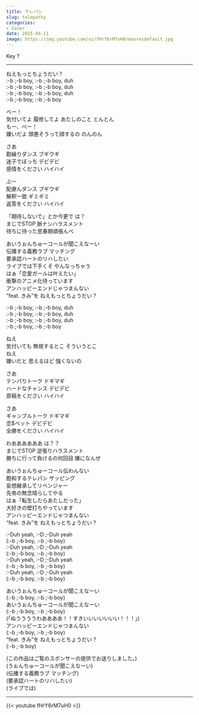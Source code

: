```yaml
---
title: テレパシ
slug: telepathy
categories:
- Cover
date: 2025-04-11
image: https://img.youtube.com/vi/fHrY6rM7uH0/maxresdefault.jpg
---
```


Key ?

---

ねえもっとちょうだい？  
:-b ;-b boy, :-b ;-b boy, duh  
:-b ;-b boy, :-b ;-b boy, duh  
:-b ;-b boy, :-b ;-b boy, duh  
:-b ;-b boy, :-b ;-b boy  

べー！  
気付いてよ 履修してよ あたしのこと とんとん  
もー、べー！  
嫌いだよ 頭悪そうって顔するの のんのん  

さあ  
勘繰りダンス ブギウギ  
迷子でぼっち デビデビ  
感情をください ハイハイ  

ぶー  
配慮んダンス ブギウギ  
解釈一致 ギミギミ  
返答をください ハイハイ  

「期待しないで」とか今更で は？  
まじでSTOP 脈ナシハラスメント  
待ちに待った思春期頑張んべ  

あいうぉんちゅーコールが聞こえなーい  
伝播する義務ラブ マッチング  
要承認ハートのリハしたい  
ライブでは下手くそ やんなっちゃう  
はぁ「恋愛ガールは叶えたい」  
衝撃のアニメ化待っています  
アンハッピーエンドじゃつまんない  
“feat. きみ”を ねえもっとちょうだい？  

:-b ;-b boy, :-b ;-b boy, duh  
:-b ;-b boy, :-b ;-b boy, duh  
:-b ;-b boy, :-b ;-b boy, duh  
:-b ;-b boy, :-b ;-b boy  

ねえ  
気付いても 無視するとこ そういうとこ  
ねえ  
嫌いだと 思えるほど 強くないの  

さあ  
テンパりトーク ドギマギ  
ハードなチャンス デビデビ  
原稿をください ハイハイ  

さあ  
ギャンブルトーク ドギマギ  
恋$ベット デビデビ  
全勝をください ハイハイ  

わああああああ は？？  
まじでSTOP 逆張りハラスメント  
勝ちに行って負けるの何回目 嫌になんぜ  

あいうぉんちゅーコール伝わんない  
飽和するテレパシ ザッピング  
妄想継承してリベンジャー  
先帝の無念晴らしてやる  
はぁ「転生したらあたしだった」  
大好きの壁打ちやっています  
アンハッピーエンドじゃつまんない  
“feat. きみ”を ねえもっとちょうだい？  

:-Duh yeah, :-D ;-Duh yeah  
(:-b ;-b boy, :-b ;-b boy)  
:-Duh yeah, :-D ;-Duh yeah  
(:-b ;-b boy, :-b ;-b boy)  
:-Duh yeah, :-D ;-Duh yeah  
(:-b ;-b boy, :-b ;-b boy)  
:-Duh yeah, :-D ;-Duh yeah  
(:-b ;-b boy, :-b ;-b boy)  

あいうぉんちゅーコールが聞こえなーい  
(:-b ;-b boy, :-b ;-b boy)  
あいうぉんちゅーコールが聞こえなーい  
(:-b ;-b boy, :-b ;-b boy)  
(「ぬううううわああああ！！すきいいいいいいい！！！」)  
アンハッピーエンドじゃつまんない  
(:-b ;-b boy, :-b ;-b boy)  
“feat. きみ”を ねえもっとちょうだい？  
(:-b ;-b boy)  

(この作品はご覧のスポンサーの提供でお送りしました。)  
(うぉんちゅーコールが聞こえなーい)  
(伝播する義務ラブ マッチング)  
(要承認ハートのリハしたい)  
(ライブでは)  

---

{{< youtube fHrY6rM7uH0 >}}